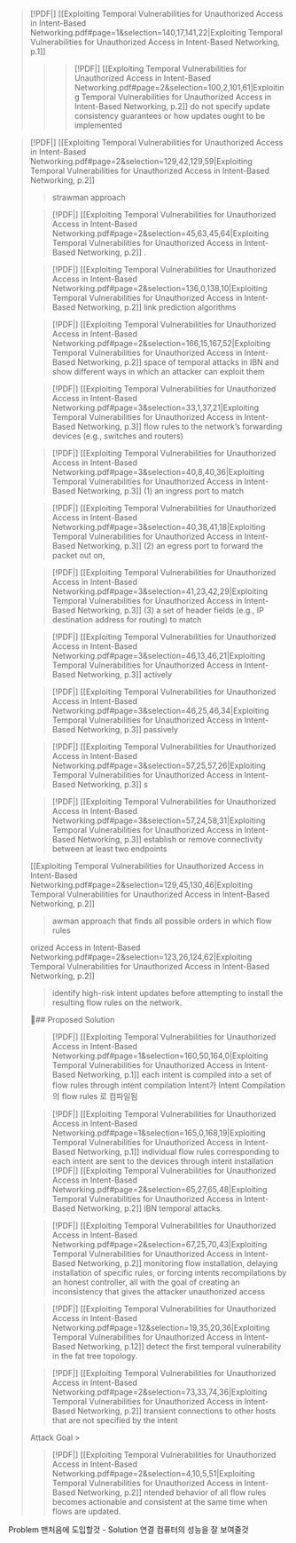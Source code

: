 
> [!PDF|] [[Exploiting Temporal Vulnerabilities for Unauthorized Access in Intent-Based Networking.pdf#page=1&selection=140,17,141,22|Exploiting Temporal Vulnerabilities for Unauthorized Access in Intent-Based Networking, p.1]]
> > > [!PDF|] [[Exploiting Temporal Vulnerabilities for Unauthorized Access in Intent-Based Networking.pdf#page=2&selection=100,2,101,61|Exploiting Temporal Vulnerabilities for Unauthorized Access in Intent-Based Networking, p.2]]
> > do not specify update consistency guarantees or how updates ought to be implemented
> 

> [!PDF|] [[Exploiting Temporal Vulnerabilities for Unauthorized Access in Intent-Based Networking.pdf#page=2&selection=129,42,129,59|Exploiting Temporal Vulnerabilities for Unauthorized Access in Intent-Based Networking, p.2]]
> > strawman approach
> 
> > [!PDF|] [[Exploiting Temporal Vulnerabilities for Unauthorized Access in Intent-Based Networking.pdf#page=2&selection=45,63,45,64|Exploiting Temporal Vulnerabilities for Unauthorized Access in Intent-Based Networking, p.2]]
> > .
> 
> > [!PDF|] [[Exploiting Temporal Vulnerabilities for Unauthorized Access in Intent-Based Networking.pdf#page=2&selection=136,0,138,10|Exploiting Temporal Vulnerabilities for Unauthorized Access in Intent-Based Networking, p.2]]
> > link prediction algorithms
> 
> > [!PDF|] [[Exploiting Temporal Vulnerabilities for Unauthorized Access in Intent-Based Networking.pdf#page=2&selection=166,15,167,52|Exploiting Temporal Vulnerabilities for Unauthorized Access in Intent-Based Networking, p.2]]
> > space of temporal attacks in IBN and show different ways in which an attacker can exploit them
> 
> > [!PDF|] [[Exploiting Temporal Vulnerabilities for Unauthorized Access in Intent-Based Networking.pdf#page=3&selection=33,1,37,21|Exploiting Temporal Vulnerabilities for Unauthorized Access in Intent-Based Networking, p.3]]
> > flow rules to the network’s forwarding devices (e.g., switches and routers)
> 
> > [!PDF|] [[Exploiting Temporal Vulnerabilities for Unauthorized Access in Intent-Based Networking.pdf#page=3&selection=40,8,40,36|Exploiting Temporal Vulnerabilities for Unauthorized Access in Intent-Based Networking, p.3]]
> > (1) an ingress port to match
> 
> > [!PDF|] [[Exploiting Temporal Vulnerabilities for Unauthorized Access in Intent-Based Networking.pdf#page=3&selection=40,38,41,18|Exploiting Temporal Vulnerabilities for Unauthorized Access in Intent-Based Networking, p.3]]
> > (2) an egress port to forward the packet out on,
> 
> > [!PDF|] [[Exploiting Temporal Vulnerabilities for Unauthorized Access in Intent-Based Networking.pdf#page=3&selection=41,23,42,29|Exploiting Temporal Vulnerabilities for Unauthorized Access in Intent-Based Networking, p.3]]
> > (3) a set of header fields (e.g., IP destination address for routing) to match
> 
> > [!PDF|] [[Exploiting Temporal Vulnerabilities for Unauthorized Access in Intent-Based Networking.pdf#page=3&selection=46,13,46,21|Exploiting Temporal Vulnerabilities for Unauthorized Access in Intent-Based Networking, p.3]]
> > actively
> 
> > [!PDF|] [[Exploiting Temporal Vulnerabilities for Unauthorized Access in Intent-Based Networking.pdf#page=3&selection=46,25,46,34|Exploiting Temporal Vulnerabilities for Unauthorized Access in Intent-Based Networking, p.3]]
> > passively
> 
> > [!PDF|] [[Exploiting Temporal Vulnerabilities for Unauthorized Access in Intent-Based Networking.pdf#page=3&selection=57,25,57,26|Exploiting Temporal Vulnerabilities for Unauthorized Access in Intent-Based Networking, p.3]]
> > s
> 
> > [!PDF|] [[Exploiting Temporal Vulnerabilities for Unauthorized Access in Intent-Based Networking.pdf#page=3&selection=57,24,58,31|Exploiting Temporal Vulnerabilities for Unauthorized Access in Intent-Based Networking, p.3]]
> > establish or remove connectivity between at least two endpoints 
> 
> 
> 
> [[Exploiting Temporal Vulnerabilities for Unauthorized Access in Intent-Based Networking.pdf#page=2&selection=129,45,130,46|Exploiting Temporal Vulnerabilities for Unauthorized Access in Intent-Based Networking, p.2]]
> > awman approach that finds all possible orders in which flow rules 
> 
> orized Access in Intent-Based Networking.pdf#page=2&selection=123,26,124,62|Exploiting Temporal Vulnerabilities for Unauthorized Access in Intent-Based Networking, p.2]]
> >  identify high-risk intent updates before attempting to install the resulting flow rules on the network.
> 
> ## Proposed Solution 
> 
> > [!PDF|] [[Exploiting Temporal Vulnerabilities for Unauthorized Access in Intent-Based Networking.pdf#page=1&selection=160,50,164,0|Exploiting Temporal Vulnerabilities for Unauthorized Access in Intent-Based Networking, p.1]]
> > each intent is compiled into a set of flow rules through intent compilation
> Intent가 Intent Compilation의 flow rules 로 컴파일됨
> 
> > [!PDF|] [[Exploiting Temporal Vulnerabilities for Unauthorized Access in Intent-Based Networking.pdf#page=1&selection=165,0,168,19|Exploiting Temporal Vulnerabilities for Unauthorized Access in Intent-Based Networking, p.1]]
> > individual flow rules corresponding to each intent are sent to the devices through intent installation
> > [!PDF|] [[Exploiting Temporal Vulnerabilities for Unauthorized Access in Intent-Based Networking.pdf#page=2&selection=65,27,65,48|Exploiting Temporal Vulnerabilities for Unauthorized Access in Intent-Based Networking, p.2]]
> > IBN temporal attacks.
> 
> > [!PDF|] [[Exploiting Temporal Vulnerabilities for Unauthorized Access in Intent-Based Networking.pdf#page=2&selection=67,25,70,43|Exploiting Temporal Vulnerabilities for Unauthorized Access in Intent-Based Networking, p.2]]
> > monitoring flow installation, delaying installation of specific rules, or forcing intents recompilations by an honest controller, all with the goal of creating an inconsistency that gives the attacker unauthorized access
> 
> > [!PDF|] [[Exploiting Temporal Vulnerabilities for Unauthorized Access in Intent-Based Networking.pdf#page=12&selection=19,35,20,36|Exploiting Temporal Vulnerabilities for Unauthorized Access in Intent-Based Networking, p.12]]
> > detect the first temporal vulnerability in the fat tree topology.
> 
> 
> > [!PDF|] [[Exploiting Temporal Vulnerabilities for Unauthorized Access in Intent-Based Networking.pdf#page=2&selection=73,33,74,36|Exploiting Temporal Vulnerabilities for Unauthorized Access in Intent-Based Networking, p.2]]
> >  transient connections to other hosts that are not specified by the intent
> 
> Attack Goal > 
> > [!PDF|] [[Exploiting Temporal Vulnerabilities for Unauthorized Access in Intent-Based Networking.pdf#page=2&selection=4,10,5,51|Exploiting Temporal Vulnerabilities for Unauthorized Access in Intent-Based Networking, p.2]]
> > ntended behavior of all flow rules becomes actionable and consistent at the same time when flows are updated.

Problem 맨처음에 도입할것 - Solution 연결
컴퓨터의 성능을 잘 보여줄것
